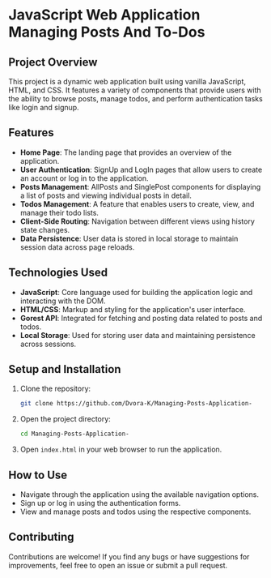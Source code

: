 # JavaScript Web Application Managing Posts And To-Dos

## Project Overview

This project is a dynamic web application built using vanilla JavaScript, HTML, and CSS. It features a variety of components that provide users with the ability to browse posts, manage todos, and perform authentication tasks like login and signup.

## Features

- **Home Page**: The landing page that provides an overview of the application.
- **User Authentication**: SignUp and LogIn pages that allow users to create an account or log in to the application.
- **Posts Management**: AllPosts and SinglePost components for displaying a list of posts and viewing individual posts in detail.
- **Todos Management**: A feature that enables users to create, view, and manage their todo lists.
- **Client-Side Routing**: Navigation between different views using history state changes.
- **Data Persistence**: User data is stored in local storage to maintain session data across page reloads.

## Technologies Used

- **JavaScript**: Core language used for building the application logic and interacting with the DOM.
- **HTML/CSS**: Markup and styling for the application's user interface.
- **Gorest API**: Integrated for fetching and posting data related to posts and todos.
- **Local Storage**: Used for storing user data and maintaining persistence across sessions.

## Setup and Installation

1. Clone the repository:
   ```bash
   git clone https://github.com/Dvora-K/Managing-Posts-Application-
   ```
2. Open the project directory:
   ```bash
   cd Managing-Posts-Application-
   ```
3. Open `index.html` in your web browser to run the application.

## How to Use

- Navigate through the application using the available navigation options.
- Sign up or log in using the authentication forms.
- View and manage posts and todos using the respective components.

## Contributing

Contributions are welcome! If you find any bugs or have suggestions for improvements, feel free to open an issue or submit a pull request.
